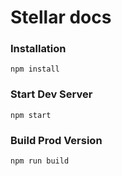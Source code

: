 # Stellar docs


### Installation

```
npm install
```

### Start Dev Server

```
npm start
```

### Build Prod Version

```
npm run build
```